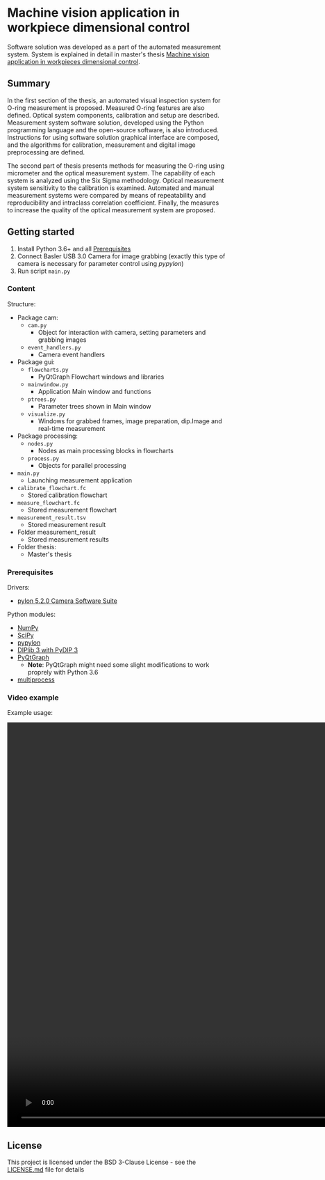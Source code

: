 # Machine vision application in workpiece dimensional control

Software solution was developed as a part of the automated measurement system. System is explained in detail in master's thesis [Machine vision application in workpieces dimensional control](docs/thesis/Masters_thesis_Tomislav_Bazina_Full.pdf).

## Summary

In the first section of the thesis, an automated visual inspection system for O-ring measurement is proposed. Measured O-ring features are also defined. Optical system components, calibration and setup are described. Measurement system software solution, developed using the Python programming language and the open-source software, is also introduced. Instructions for using software solution graphical interface are composed, and the algorithms for calibration, measurement and digital image preprocessing are defined.

The second part of thesis presents methods for measuring the O-ring using micrometer and the optical measurement system. The capability of each system is analyzed using the Six Sigma methodology. Optical measurement system sensitivity to the calibration is examined. Automated and manual measurement systems were compared by means of repeatability and reproducibility and intraclass correlation coefficient. Finally, the measures to increase the quality of the optical measurement system are proposed.

## Getting started

1. Install Python 3.6+ and all [Prerequisites](#prerequisites)
1. Connect Basler USB 3.0 Camera for image grabbing (exactly this type of camera is necessary for parameter control using *pypylon*)
1. Run script `main.py`

### Content

Structure:
* Package cam:
  * `cam.py`
    * Object for interaction with camera, setting parameters and grabbing images
  * `event_handlers.py`
    * Camera event handlers
* Package gui:
  * `flowcharts.py`
    * PyQtGraph Flowchart windows and libraries
  * `mainwindow.py`
    * Application Main window and functions
  * `ptrees.py`
    * Parameter trees shown in Main window
  * `visualize.py`
    * Windows for grabbed frames, image preparation, dip.Image and real-time measurement
* Package processing:
  * `nodes.py`
    * Nodes as main processing blocks in flowcharts
  * `process.py`
    * Objects for parallel processing
* `main.py`
  * Launching measurement application
* `calibrate_flowchart.fc`
  * Stored calibration flowchart
* `measure_flowchart.fc`
  * Stored measurement flowchart
* `measurement_result.tsv`
  * Stored measurement result
* Folder measurement_result
  * Stored measurement results
* Folder thesis:
  * Master's thesis

### Prerequisites

Drivers:
* [pylon 5.2.0 Camera Software Suite](https://www.baslerweb.com/en/sales-support/downloads/software-downloads/pylon-5-2-0-linux-x86-64-bit-debian/)

Python modules:
* [NumPy](https://github.com/numpy/numpy)
* [SciPy](https://github.com/scipy/scipy)
* [pypylon](https://github.com/basler/pypylon)
* [DIPlib 3 with PyDIP 3](https://github.com/DIPlib/diplib)
* [PyQtGraph](https://github.com/pyqtgraph/pyqtgraph)
  * **Note**: PyQtGraph might need some slight modifications to work proprely with Python 3.6
* [multiprocess](https://github.com/uqfoundation/multiprocess)

### Video example

Example usage:

<video src="docs/video/measurement_procedure.mp4" width="1600" height="930" controls preload></video>

## License

This project is licensed under the BSD 3-Clause License - see the [LICENSE.md](LICENSE.md) file for details
